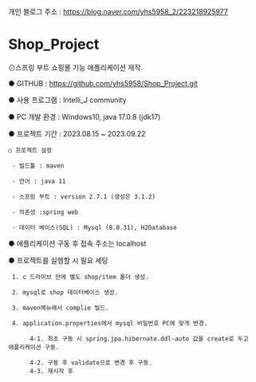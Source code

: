 개인 블로그 주소 : https://blog.naver.com/yhs5958_2/223218925977
# Shop_Project

⊙스프링 부트 쇼핑몰 기능 애플리케이션 제작.

● GITHUB : https://github.com/yhs5958/Shop_Project.git

● 사용 프로그램 : Intelli_J community

● PC 개발 환경 : Windows10, java 17.0.8 (jdk17)

● 프로젝트 기간 : 2023.08.15 ~ 2023.09.22

    ○ 프로젝트 설정

     - 빌드툴 : maven

     - 언어 : java 11

     - 스프링 부트 : version 2.7.1 (생성은 3.1.2)

     - 의존성 :spring web

     - 데이터 베이스(SQL) : Mysql (8.0.31), H2Database 

● 애플리케이션 구동 후 접속 주소는 localhost

● 프로젝트를 실행할 시 필요 세팅

     1. c 드라이브 안에 별도 shop/item 폴더 생성.

     2. mysql로 shop 데이터베이스 생성.

     3. maven메뉴에서 complie 빌드.

     4. application.properties에서 mysql 비밀번호 PC에 맞게 변경.

          4-1. 최초 구동 시 spring.jpa.hibernate.ddl-auto 값을 create로 두고  애플리케이션 구동.

          4-2. 구동 후 validate으로 변경 후 구동.
          4-3. 재시작 후 
